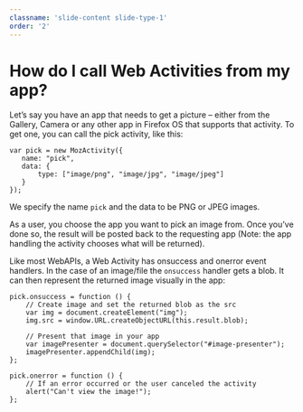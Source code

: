 ```yaml
---
classname: 'slide-content slide-type-1'
order: '2'
---
```


How do I call Web Activities from my app?
=========================================

Let’s say you have an app that needs to get a picture – either from the Gallery, Camera or any other app in Firefox OS that supports that activity. To get one, you can call the pick activity, like this:

    var pick = new MozActivity({
       name: "pick",
       data: {
           type: ["image/png", "image/jpg", "image/jpeg"]
       }
    });

We specify the name `pick` and the data to be PNG or JPEG images.

As a user, you choose the app you want to pick an image from. Once you’ve done so, the result will be posted back to the requesting app (Note: the app handling the activity chooses what will be returned).

Like most WebAPIs, a Web Activity has onsuccess and onerror event handlers. In the case of an image/file the `onsuccess` handler gets a blob. It can then represent the returned image visually in the app:

    pick.onsuccess = function () {    
        // Create image and set the returned blob as the src
        var img = document.createElement("img");
        img.src = window.URL.createObjectURL(this.result.blob);
     
        // Present that image in your app
        var imagePresenter = document.querySelector("#image-presenter");
        imagePresenter.appendChild(img);
    };
      
    pick.onerror = function () {
        // If an error occurred or the user canceled the activity
        alert("Can't view the image!");
    };
